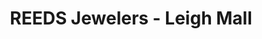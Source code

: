 ---
title: "REEDS Jewelers - Leigh Mall"
url: /columbus/reeds-jewelers-leigh-mall/
shop: Schmuck
---